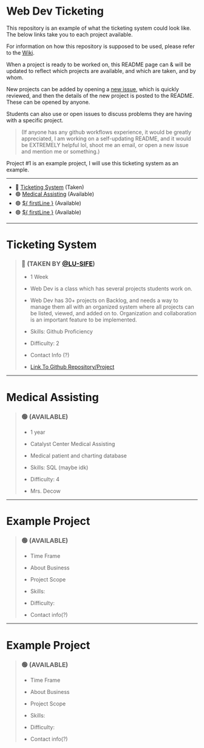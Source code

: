 # Web Dev Ticketing

This repository is an example of what the ticketing system could look like. The below links take you to each project available.

For information on how this repository is supposed to be used, please refer to the [Wiki](https://github.com/LU-SIFE/Web-Dev-Ticketing/wiki).

When a project is ready to be worked on, this README page can & will be updated to reflect which projects are available, and which are taken, and by whom.

New projects can be added by opening a [new issue](https://github.com/LU-SIFE/Web-Dev-Ticketing/issues/1), which is quickly reviewed, and then the details of the new project is posted to the README. These can be opened by anyone.

Students can also use or open issues to discuss problems they are having with a specific project.

>(If anyone has any github workflows experience, it would be greatly appreciated, I am working on a self-updating README, and it would be EXTREMELY helpful lol, shoot me an email, or open a new issue and mention me or something.)

Project #1 is an example project, I will use this ticketing system as an example.

---

- 🔴 [Ticketing System](#Ticketing-System) (Taken)<br>
- 🟢 [Medical Assisting](#Medical-Assisting) (Available)<br>
- 🟢 [${ firstLine }](#Example-Project-test) (Available)<br>
- 🟢 [${ firstLine }](#Example-Project-test) (Available)<br>
<!-- INDEX MARKER -->

---

# Ticketing System
>### :red_circle: (TAKEN BY [@LU-SIFE](https://github.com/LU-SIFE))
>
> - 1 Week
>
> - Web Dev is a class which has several projects students work on.
>
> - Web Dev has 30+ projects on Backlog, and needs a way to manage them all with an organized system where all projects can be listed, viewed, and added on to. Organization and collaboration is an important feature to be implemented.
>
> - Skills: Github Proficiency
>
> - Difficulty: 2
>
> - Contact Info (?)
>
> - [Link To Github Repository/Project](https://github.com/LU-SIFE/Web-Dev-Ticketing)

---

# Medical Assisting
> ### :green_circle: (AVAILABLE)
>
> - 1 year
>
> - Catalyst Center Medical Assisting
>
> - Medical patient and charting database
>
> - Skills: SQL (maybe idk)
>
> - Difficulty: 4
>
> - Mrs. Decow
 
---

# Example Project
> ### :green_circle: (AVAILABLE)
>
> - Time Frame
>
> - About Business
>
> - Project Scope
>
> - Skills: 
>
> - Difficulty: 
>
> - Contact info(?)

 
---

# Example Project
> ### :green_circle: (AVAILABLE)
>
> - Time Frame
>
> - About Business
>
> - Project Scope
>
> - Skills: 
>
> - Difficulty: 
>
> - Contact info(?)

